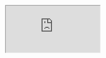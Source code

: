 

<div class="wrapper">
  <iframe class="w-full h-full mx-auto bg-white border-none " src="https://clipwww.github.io/log/#/movie"></iframe>
</div>

  <style scoped>
    .wrapper {
      position: fixed;
      left: 50%;
      top: 80px;
      height: calc(100vh - 142.2px);
      z-index: 1;
      max-width: 780px;
      width: 100%;
      transform: translateX(-50%);
    }
  </style>